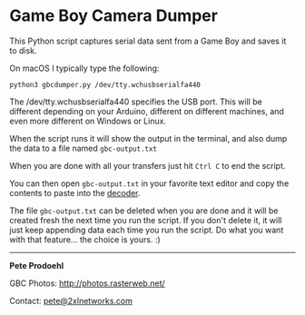 # Game Boy Camera Dumper

This Python script captures serial data sent from a Game Boy and saves it to disk.

On macOS I typically type the following:

`python3 gbcdumper.py /dev/tty.wchusbserialfa440`

The /dev/tty.wchusbserialfa440 specifies the USB port. This will be different depending on your Arduino, different on different machines, and even more different on Windows or Linux.

When the script runs it will show the output in the terminal, and also dump the data to a file named `gbc-output.txt`

When you are done with all your transfers just hit `Ctrl C` to end the script.

You can then open `gbc-output.txt` in your favorite text editor and copy the contents to paste into the [decoder](https://github.com/mofosyne/arduino-gameboy-printer-emulator/tree/master/gbp_decoder).

The file `gbc-output.txt` can be deleted when you are done and it will be created fresh the next time you run the script. If you don't delete it, it will just keep appending data each time you run the script. Do what you want with that feature... the choice is yours. :)


--- 

**Pete Prodoehl**

GBC Photos: http://photos.rasterweb.net/

Contact: <pete@2xlnetworks.com>


